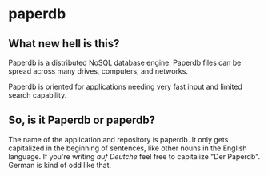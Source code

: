 paperdb
=======

What new hell is this?
----------------------

Paperdb is a distributed [NoSQL](http://en.wikipedia.org/wiki/NoSQL) database engine.  Paperdb files can be spread across many drives, computers, and networks.

Paperdb is oriented for applications needing very fast input and limited search capability.

So, is it Paperdb or paperdb?
-----------------------------

The name of the application and repository is paperdb.  It only gets capitalized in the beginning of sentences, like other nouns in the English language.  If you're writing *auf Deutche* feel free to capitalize "Der Paperdb".  German is kind of odd like that.


